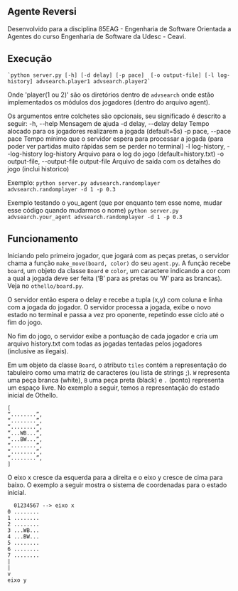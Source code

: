 ## Agente Reversi

Desenvolvido para a disciplina 85EAG - Engenharia de Software Orientada a Agentes do curso Engenharia de Software da Udesc - Ceavi.

## Execução
    `python server.py [-h] [-d delay] [-p pace]  [-o output-file] [-l log-history] advsearch.player1 advsearch.player2`

Onde 'player(1 ou 2)' são os diretórios dentro de `advsearch` onde estão implementados os módulos dos jogadores (dentro do arquivo agent).

Os argumentos entre colchetes são opcionais, seu significado é descrito a seguir:
-h, --help                                  Mensagem de ajuda
-d delay, --delay delay                     Tempo alocado para os jogadores realizarem a jogada (default=5s)
-p pace, --pace pace                        Tempo mínimo que o servidor espera para processar a jogada (para poder ver partidas muito rápidas sem se perder no terminal)
-l log-history, --log-history log-history   Arquivo para o log do jogo (default=history.txt)
-o output-file, --output-file output-file   Arquivo de saida com os detalhes do jogo (inclui historico)

Exemplo:
    `python server.py advsearch.randomplayer advsearch.randomplayer -d 1 -p 0.3`

Exemplo testando o you_agent (que por enquanto tem esse nome, mudar esse código quando mudarmos o nome)
    `python server.py advsearch.your_agent advsearch.randomplayer -d 1 -p 0.3`


## Funcionamento

Iniciando pelo primeiro jogador, que jogará com as peças pretas, o servidor chama a função `make_move(board, color)` do seu `agent.py`. A função recebe `board`, um objeto da classe `Board` e `color`, um caractere indicando a cor com a qual a jogada deve ser feita (‘B’ para as pretas ou ‘W’ para as brancas). Veja no `othello/board.py`.

O servidor então espera o delay e recebe a tupla (x,y) com coluna e linha com a jogada do jogador. O servidor processa a jogada, exibe o novo estado no terminal e passa a vez pro oponente, repetindo esse ciclo até o fim do jogo.

No fim do jogo, o servidor exibe a pontuação de cada jogador e cria um arquivo history.txt
com todas as jogadas tentadas pelos jogadores (inclusive as ilegais).

Em um objeto da classe `Board`, o atributo `tiles` contém a representação do tabuleiro como uma matriz de caracteres (ou lista de strings ;). `W` representa uma peça branca (white), `B` uma peça preta (black) e `.` (ponto) representa um espaço livre. No exemplo a seguir, temos a representação do estado inicial de Othello. 

```text
[
“........”,
“........”,
“........”,
“...WB...”,
“...BW...”,
“........”,
“........”,
“........”,
]
```

O eixo x cresce da esquerda para a direita e o eixo y cresce de cima para baixo. O exemplo a seguir mostra o sistema de coordenadas para o estado inicial. 

```text
  01234567 --> eixo x
0 ........
1 ........
2 ........
3 ...WB...
4 ...BW...
5 ........
6 ........
7 ........
|
|
v
eixo y
```

